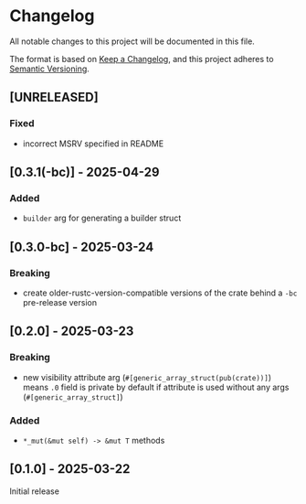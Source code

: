 # Changelog

All notable changes to this project will be documented in this file.

The format is based on [Keep a Changelog](https://keepachangelog.com/en/1.0.0/),
and this project adheres to [Semantic Versioning](https://semver.org/spec/v2.0.0.html).

## [UNRELEASED]

### Fixed

- incorrect MSRV specified in README


## [0.3.1(-bc)] - 2025-04-29

### Added

- `builder` arg for generating a builder struct


## [0.3.0-bc] - 2025-03-24

### Breaking

- create older-rustc-version-compatible versions of the crate behind a `-bc` pre-release version


## [0.2.0] - 2025-03-23

### Breaking

- new visibility attribute arg (`#[generic_array_struct(pub(crate))]`) means `.0` field is private by default if attribute is used without any args (`#[generic_array_struct]`)

### Added

- `*_mut(&mut self) -> &mut T` methods


## [0.1.0] - 2025-03-22

Initial release
